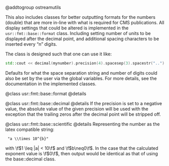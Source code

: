 @addtogroup ostreamutils

This also includes classes for better outputting formats for the numbers (double)
that are more in-line with what is required for CMS publications. All display
settings that could be altered is implemented in the `usr::fmt::base::format`
class. Including setting number of units to be displayed after the decimal point,
and additional spacing characters to be inserted every “n” digits.

The class is designed such that one can use it like:

```cpp
std::cout << decimal(mynumber).precision(4).spacesep(3).spacestr("..") ;
```

Defaults for what the space separation string and number of digits could also
be set by the user via the global variables. For more details, see the
documentation in the implemented classes.


@class usr::fmt::base::format
@details

@class usr::fmt::base::decimal
@details
If the precision is set to a negative value, the absolute value of the given
precision will be used with the exception that the trailing zeros after the
decimal point will be stripped off.


@class usr::fmt::base::scientific
@details
Representing the number as the latex compatible string:

```
 "a \\times 10^{b}"
```

with \f$1 \leq |a| < 10\f$ and \f$b\neq0\f$. In the case that the calculated
exponent value is \f$0\f$, then output would be identical as that of using
the base::decimal class.
